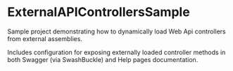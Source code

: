 # ExternalAPIControllersSample
Sample project demonstrating how to dynamically load Web Api controllers from external assemblies.

Includes configuration for exposing externally loaded controller methods in both Swagger (via SwashBuckle) and Help pages documentation.
